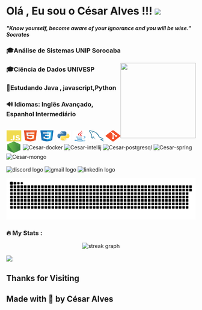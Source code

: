 <!--
&text=Olá,%20meu%20amigo!

<a href="https://discord.com/channels/@me/907800802947649566" target="_blank"><img src="https://media.discordapp.net/attachments/907800802947649566/907800884472332338/download20211102221018.png?width=376&height=376" target="_blank">
 

 <a href="https://discord.com/channels/@me/907800802947649566" target="_blank"><img align"right" src="https://media.discordapp.net/attachments/907800802947649566/907800884472332338/download20211102221018.png?width=376&height=376" target="_blank">

**Ceaser0389/Ceaser0389** is a ✨ _special_ ✨ repository because its `README.md` (this file) appears on your GitHub profile.
 
Here are some ideas to get you started:
- 🔭 I’m currently studying  C# and ...
- 🌱 I’m currently learning  Java and js...
- 👯 I’m looking to collaborate on ...
- 🤔 I’m looking for help with ...
- 💬 Ask me about ...
- 📫 How to reach me: ...
- 😄 Pronouns: ...

 <a href="https://ceaser.alves03@gmail.com" target="_blank"> <img src="https://img.shields.io/badge/Gmail-D14836?style=for-the-badge&logo=gmail&logoColor=white " target="_blank"></a> 
 <a href="https://api.telegram.com/send?phone=5515996314284&text=Olá,%20meu%20amigo!." target="_blank">  <img src="https://img.shields.io/badge/Telegram-2CA5E0?style=for-the-badge&logo=telegram&logoColor=white" target="_blank"></a> 
  <a href=" https://api.whatsapp.com/send?=pt_BR&phone=5515996314284&text=Olá,%20meu%20amigo!" target="_blank">  <img src="https://img.shields.io/badge/WhatsApp-25D366?style=for-the-badge&logo=whatsapp&logoColor=white" target="_blank"></a> 
 <a href="https://www.instagram.com/cesaralves03/" target="_blank">  <img src="https://img.shields.io/badge/Instagram-E4405F?style=for-the-badge&logo=instagram&logoColor=white" target="_blank"></a> 
<a href="https://discord.com/channels/@me" target="_blank"> <img src="https://img.shields.io/badge/Discord-7289DA?style=for-the-badge&logo=discord&logoColor=white" target="_blank"></a> 


 <div>
  <a href="https://github.com/ceaser0389">
  <img height="180em" src="https://github-readme-stats.vercel.app/api?username=ceaser0389&show_icons=true&theme=dark&include_all_commits=true&count_private=true"/>
  <img height="180em" src="https://github-readme-stats.vercel.app/api/top-langs/?username=ceaser0389&layout=compact&langs_count=16&theme=dark"/>

</div>
 <a href="https://discord.com/channels/@me/907800802947649566" target="_blank"><img align="right"  weigh=200 height=150 src="https://media.discordapp.net/attachments/907800802947649566/907800884472332338/download20211102221018.png?width=376&height=376" target="_blank">
--->


<h1> Olá , Eu sou  o César Alves !!!    <img src="https://github.com/Anmol-Baranwal/Cool-GIFs-For-GitHub/assets/74038190/2c0eef4b-7b75-42bd-9722-4bea97a2d532" width="45">&nbsp;   </h1>

<h5> "Know yourself, become aware of your ignorance and you will be wise."  Socrates  </h5>
  
 <h3>  🎓Análise de Sistemas UNIP Sorocaba </h3>                                                   <img align="right" height="200" width="200" src="https://user-images.githubusercontent.com/74038190/216658115-017b0125-1bba-409d-b789-c04362c0adfb.gif" />
 <h3>  🎓Ciência de Dados UNIVESP </h3>                         
 <h3>  🌱Estudando Java , javascript,Python  </h3>
 <h3> 🔊 Idiomas: Inglês Avançado, Espanhol Intermediário </h3>

 </div>
  <div style="display: inline_block"> <br>
    <img align="center" alt="Cesar-Js" height="30" width="40" src="https://raw.githubusercontent.com/devicons/devicon/master/icons/javascript/javascript-plain.svg">
    <img align="center" alt="Cesar-HTML" height="30" width="40" src="https://raw.githubusercontent.com/devicons/devicon/master/icons/html5/html5-original.svg">
    <img align="center" alt="Cesar-CSS" height="30" width="40" src="https://raw.githubusercontent.com/devicons/devicon/master/icons/css3/css3-original.svg">
    <img align="center" alt="Cesar-Python" height="30" width="40" src="https://raw.githubusercontent.com/devicons/devicon/master/icons/python/python-original.svg">
    <img align="center" alt="Cesar-Java" height="30" width="40" src="https://raw.githubusercontent.com/devicons/devicon/master/icons/java/java-original.svg">
    <img align="center" alt="Cesar-MySql" height="30" width="40" src="https://raw.githubusercontent.com/devicons/devicon/master/icons/mysql/mysql-original.svg">
    <img align="center" alt="Cesar-git" height="30" width="40" src="https://raw.githubusercontent.com/devicons/devicon/master/icons/git/git-original.svg">
    <img align="center" alt="Cesar-nodejs" height="30" width="40" src="https://raw.githubusercontent.com/devicons/devicon/master/icons/nodejs/nodejs-original.svg">
    <img align="center" alt="Cesar-docker" height="30" width="40" src="https://cdn.jsdelivr.net/gh/devicons/devicon/icons/docker/docker-plain-wordmark.svg">
    <img align="center" alt="Cesar-intellij" height="30" width="40" src="https://cdn.jsdelivr.net/gh/devicons/devicon/icons/intellij/intellij-original.svg">
    <img align="center" alt="Cesar-postgresql" height="30" width="40" src="https://cdn.jsdelivr.net/gh/devicons/devicon/icons/postgresql/postgresql-original.svg">
    <img align="center" alt="Cesar-spring" height="30" width="40" src="https://cdn.jsdelivr.net/gh/devicons/devicon/icons/spring/spring-original.svg">
   <img align="center" alt="Cesar-mongo" height="30" width="40" src="https://cdn.jsdelivr.net/gh/devicons/devicon/icons/mongodb/mongodb-original.svg">

   </div>
   
   <br>
 <div align="left">
 <img src="https://img.shields.io/static/v1?message=Discord&logo=discord&label=&color=7289DA&logoColor=white&labelColor=&style=for-the-badge" height="35" alt="discord logo"/> </a>
 <img src="https://img.shields.io/static/v1?message=Gmail&logo=gmail&label=&color=D14836&logoColor=white&labelColor=&style=for-the-badge" height="35" alt="gmail logo"  /> </a>
 <img src="https://img.shields.io/static/v1?message=LinkedIn&logo=linkedin&label=&color=0077B5&logoColor=white&labelColor=&style=for-the-badge" height="35" alt="linkedin logo"  />
</div>


 
   ![Snake animation](https://github.com/Ceaser0389/Ceaser0389/blob/output/github-contribution-grid-snake.svg)
 
  
  </div>
 
  
  <h3 align="left">🔥   My Stats :</h3>


<div align="center">
  <img src="https://streak-stats.demolab.com?user=maurodesouza&locale=en&mode=daily&theme=dark&hide_border=false&border_radius=5&order=3" height="220" alt="streak graph"  />
</div>

<br>

<div>
 <img src="https://user-images.githubusercontent.com/74038190/216122041-518ac897-8d92-4c6b-9b3f-ca01dcaf38ee.png" width="30" /> 
<h2> Thanks for Visiting </h2>
 
<h2>  Made with 💜 by César Alves </h2>
</div>








